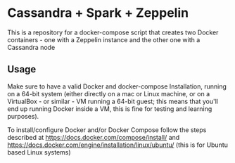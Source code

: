 # Cassandra + Spark + Zeppelin

This is a repository for a docker-compose script that creates two Docker containers - one with a Zeppelin instance and the other one with a Cassandra node

## Usage
Make sure to have a valid Docker and docker-compose Installation, running on a 64-bit system (either directly on a mac or Linux machine, or on a VirtualBox - or similar - VM running a 64-bit guest; this means that you'll end up running Docker inside a VM, this is fine for testing and learning purposes). 

To install/configure Docker and/or Docker Compose follow the steps described at https://docs.docker.com/compose/install/ and https://docs.docker.com/engine/installation/linux/ubuntu/ (this is for Ubuntu based Linux systems)
